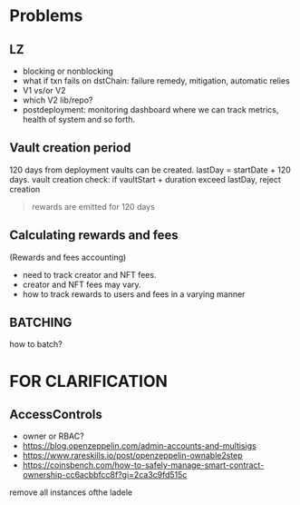 # Problems

## LZ

- blocking or nonblocking
- what if txn fails on dstChain: failure remedy, mitigation, automatic relies
- V1 vs/or V2
- which V2 lib/repo?
- postdeployment: monitoring dashboard where we can track metrics, health of system and so forth.

## Vault creation period

120 days from deployment vaults can be created.
lastDay = startDate + 120 days.
vault creation check: if vaultStart + duration exceed lastDay, reject creation
> rewards are emitted for 120 days

## Calculating rewards and fees

(Rewards and fees accounting)
- need to track creator and NFT fees.
- creator and NFT fees may vary.
- how to track rewards to users and fees in a varying manner

## BATCHING

how to batch?

# FOR CLARIFICATION

## AccessControls

- owner or RBAC?
- https://blog.openzeppelin.com/admin-accounts-and-multisigs
- https://www.rareskills.io/post/openzeppelin-ownable2step
- https://coinsbench.com/how-to-safely-manage-smart-contract-ownership-cc6acbbfcc8f?gi=2ca3c9fd515c



remove all instances ofthe ladele